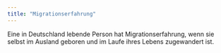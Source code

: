 ```yaml
---
title: "Migrationserfahrung"
---
```


Eine in Deutschland lebende Person hat Migrationserfahrung, wenn sie selbst im Ausland geboren und im Laufe ihres Lebens zugewandert ist.
